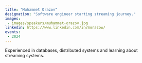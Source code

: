 ```yaml
---
title: "Muhammet Orazov"
designation: "Software engineer starting streaming journey."
images:
 - images/speakers/muhammet-orazov.jpg
linkedin: https://www.linkedin.com/in/morazow/
events:
 - 2024
---
```


Experienced in databases, distributed systems and learning about streaming systems.